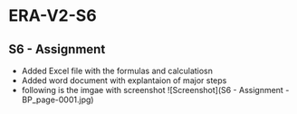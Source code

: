 # ERA-V2-S6
## S6 - Assignment

* Added Excel file with the formulas and calculatiosn
* Added word document with explantaion of major steps
* following is the imgae with screenshot ![Screenshot](S6 - Assignment -BP_page-0001.jpg)

